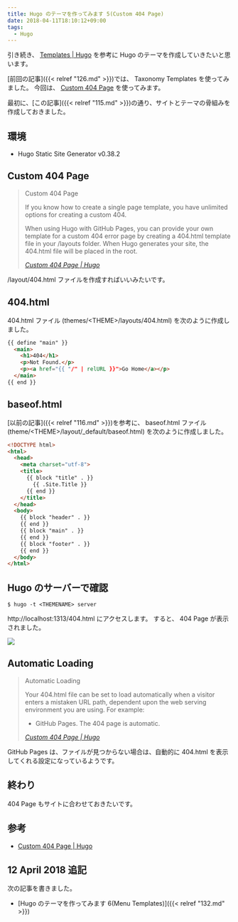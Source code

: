 ```yaml
---
title: Hugo のテーマを作ってみます 5(Custom 404 Page)
date: 2018-04-11T18:10:12+09:00
tags:
  - Hugo
---
```


引き続き、 [Templates | Hugo](https://gohugo.io/templates/) を参考に Hugo のテーマを作成していきたいと思います。

[前回の記事]({{< relref "126.md" >}})では、 Taxonomy Templates を使ってみました。
今回は、 [Custom 404 Page](https://gohugo.io/templates/404/) を使ってみます。

<!--more-->

最初に、[この記事]({{< relref "115.md" >}})の通り、サイトとテーマの骨組みを作成しておきました。

## 環境

* Hugo Static Site Generator v0.38.2

## Custom 404 Page

> Custom 404 Page
>
> If you know how to create a single page template, you have unlimited options for creating a custom 404. 
>
> When using Hugo with GitHub Pages, you can provide your own template for a custom 404 error page by creating a 404.html template file in your /layouts folder. When Hugo generates your site, the 404.html file will be placed in the root.
>
> <cite>[Custom 404 Page | Hugo](https://gohugo.io/templates/404/)</cite>

/layout/404.html ファイルを作成すればいいみたいです。

## 404.html

404.html ファイル (themes/\<THEME\>/layouts/404.html) を次のように作成しました。

```html
{{ define "main" }}
  <main>
    <h1>404</h1>
    <p>Not Found.</p>
    <p><a href="{{ "/" | relURL }}">Go Home</a></p>
  </main>
{{ end }}
```

## baseof.html

[以前の記事]({{< relref "116.md" >}})を参考に、 baseof.html ファイル (theme/\<THEME\>/layout/_default/baseof.html) を次のように作成しました。

```html
<!DOCTYPE html>
<html>
  <head>
    <meta charset="utf-8">
    <title>
      {{ block "title" . }}
        {{ .Site.Title }}
      {{ end }}
    </title>
  </head>
  <body>
    {{ block "header" . }}
    {{ end }}
    {{ block "main" . }}
    {{ end }}
    {{ block "footer" . }}
    {{ end }}
  </body>
</html>
```

## Hugo のサーバーで確認

```
$ hugo -t <THEMENAME> server
```

http://localhost:1313/404.html にアクセスします。
すると、 404 Page が表示されました。

![](/img/131-01.png)

## Automatic Loading

> Automatic Loading
>
> Your 404.html file can be set to load automatically when a visitor enters a mistaken URL path, dependent upon the web serving environment you are using. For example:
>
> * GitHub Pages. The 404 page is automatic.
>
> <cite>[Custom 404 Page | Hugo](https://gohugo.io/templates/404/#automatic-loading)</cite>

GitHub Pages は、ファイルが見つからない場合は、自動的に 404.html を表示してくれる設定になっているようです。

## 終わり

404 Page もサイトに合わせておきたいです。

## 参考

* [Custom 404 Page | Hugo](https://gohugo.io/templates/404/)

## 12 April 2018 追記

次の記事を書きました。

* [Hugo のテーマを作ってみます 6(Menu Templates)]({{< relref "132.md" >}})
